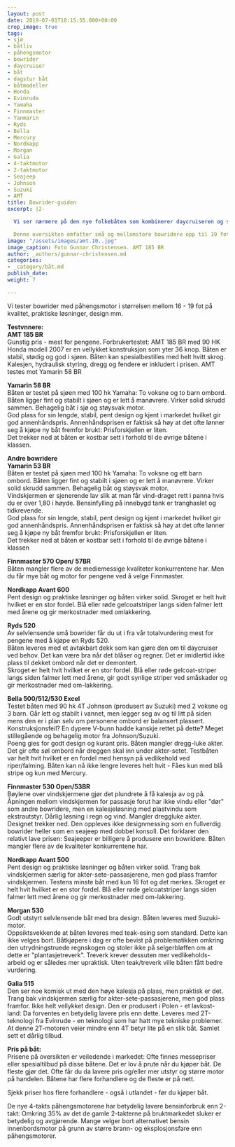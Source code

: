 ```yaml
---
layout: post
date: 2019-07-01T18:15:55.000+00:00
crop_image: true
tags:
- sjø
- båtliv
- påhengsmotor
- bowrider
- daycruiser
- båt
- dagstur båt
- båtmodeller
- Honda
- Evinrude
- Yamaha
- Finnmaster
- Yanmarin
- Ryds
- Bella
- Mercury
- Nordkapp
- Morgan
- Galia
- 4-taktmotor
- 2-taktmotor
- Seajeep
- Johnson
- Suzuki
- AMT
title: Bowrider-guiden
excerpt: |2-

  Vi ser nærmere på den nye folkebåten som kombinerer daycruiseren og seajeepens prakstiske fordeler: Lettstelt, selvlensende og muligheter for beskyttelse mot vind og regn.

  Denne oversikten omfatter små og mellomstore bowridere opp til 19 fot. Prisene er ikke oppdatert til dagens priser og kan tolkes som nypriser på nyere bruktbåter i dag. Det er i tillegg kommet bowridere med aluminiumsskrog som ikke er med i oversukten.
image: "/assets/images/amt.10..jpg"
image_caption: Foto Gunnar Christensen. AMT 185 BR
author: _authors/gunnar-christensen.md
categories:
- _category/båt.md
publish_date: 
weight: 7

---
```

Vi tester bowrider med påhengsmotor i størrelsen mellom 16 - 19 fot på kvalitet, praktiske løsninger, design mm.

**Testvnnere:**  
**AMT 185 BR**  
Gunstig pris - mest for pengene. Forbrukertestet: AMT 185 BR med 90 HK Honda modell 2007 er en vellykket konstruksjon som yter 36 knop. Båten er stabil, stødig og god i sjøen. Båten kan spesialbestilles med helt hvitt skrog.  
Kalesjen, hydraulisk styring, dregg og fendere er inkludert i prisen. AMT testes mot Yamarin 58 BR

**Yamarin 58 BR**  
Båten er testet på sjøen med 100 hk Yamaha: To voksne og to barn ombord. Båten ligger fint og stabilt i sjøen og er lett å manøvrere. Virker solid skrudd sammen. Behagelig båt i sjø og støysvak motor.  
God plass for sin lengde, stabil, pent design og kjent i markedet hvilket gir god annenhåndspris. Annenhåndsprisen er faktisk så høy at det ofte lønner seg å kjøpe ny båt fremfor brukt: Prisforskjellen er liten.  
Det trekker ned at båten er kostbar sett i forhold til de øvrige båtene i klassen.

**Andre bowridere**  
**Yamarin 53 BR**  
Båten er testet på sjøen med 100 hk Yamaha: To voksne og ett barn ombord. Båten ligger fint og stabilt i sjøen og er lett å manøvrere. Virker solid skrudd sammen. Behagelig båt og støysvak motor.  
Vindskjermen er sjenerende lav slik at man får vind-draget rett i panna hvis du er over 1,80 i høyde. Bensinfylling på innebygd tank er tranghaslet og tidkrevende.  
God plass for sin lengde, stabil, pent design og kjent i markedet hvilket gir god annenhåndspris. Annenhåndsprisen er faktisk så høy at det ofte lønner seg å kjøpe ny båt fremfor brukt: Prisforskjellen er liten.  
Det trekker ned at båten er kostbar sett i forhold til de øvrige båtene i klassen

**Finnmaster 570 Open/ 57BR**  
Båten mangler flere av de mediemessige kvaliteter konkurrentene har. Men du får mye båt og motor for pengene ved å velge Finnmaster.

**Nordkapp Avant 600**  
Pent design og praktiske løsninger og båten virker solid. Skroget er helt hvit hvilket er en stor fordel. Blå eller røde gelcoatstriper langs siden falmer lett med årene og gir merkostnader med omlakkering.

**Ryds 520**  
Av selvlensende små bowrider får du ut i fra vår totalvurdering mest for pengene med å kjøpe en Ryds 520.  
Båten leveres med et avtakbart dekk som kan gjøre den om til daycruiser ved behov. Det kan være bra når det blåser og regner. Det er imidlertid ikke plass til dekket ombord når det er demontert.  
Skroget er helt hvit hvilket er en stor fordel. Blå eller røde gelcoat-striper langs siden falmer lett med årene, gir godt synlige striper ved småskader og gir merkostnader med om-lakkering.

**Bella 500/512/530 Excel**  
Testet båten med 90 hk 4T Johnson (produsert av Suzuki) med 2 voksne og 3 barn. Går lett og stabilt i vannet, men legger seg av og til litt på siden mens den er i plan selv om personene ombord er balansert plassert. Konstruksjonsfeil? En dypere V-bunn hadde kanskje rettet på dette? Meget stillegående og behagelig motor fra Johnson/Suzuki.  
Poeng gies for godt design og kurant pris. Båten mangler dregg-luke akter. Det gir ofte søl ombord når dreggen skal inn under akter-setet. Testbåten var helt hvit hvilket er en fordel med hensyn på vedlikehold ved riper/falming. Båten kan nå ikke lengre leveres helt hvit - Fåes kun med blå stripe og kun med Mercury.

**Finnmaster 530 Open/53BR**  
Bøylene over vindskjermene gjør det plundrete å få kalesja av og på. Åpningen mellom vindskjermen for passasje forut har ikke vindu eller "dør" som andre bowridere, men en kalesjeløsning med plastvindu som ekstrautstyr. Dårlig løsning i regn og vind. Mangler dreggluke akter.  
Designet trekker ned. Den oppleves ikke designmessing som en fullverdig bowrider heller som en seajeep med dobbel konsoll. Det forklarer den relativt lave prisen: Seajeeper er billigere å produsere enn bowridere. Båten mangler flere av de kvaliteter konkurrentene har.

**Nordkapp Avant 500**  
Pent design og praktiske løsninger og båten virker solid. Trang bak vindskjermen særlig for akter-sete-passasjerene, men god plass framfor vindskjermen. Testens minste båt med kun 16 fot og det merkes. Skroget er helt hvit hvilket er en stor fordel. Blå eller røde gelcoatstriper langs siden falmer lett med årene og gir merkostnader med om-lakkering.

**Morgan 530**  
Godt utstyrt selvlensende båt med bra design. Båten leveres med Suzuki-motor.  
Oppsiktsvekkende at båten leveres med teak-esing som standard. Dette kan ikke velges bort. Båtkjøpere i dag er ofte bevist på problematikken omkring den utrydningstruede regnskogen og stoler ikke på selgerbløffen om at dette er "plantasjetreverk". Treverk krever dessuten mer vedlikeholds-arbeid og er således mer upraktisk. Uten teak/treverk ville båten fått bedre vurdering.

**Galia 515**  
Den ser noe komisk ut med den høye kalesja på plass, men praktisk er det. Trang bak vindskjermen særlig for akter-sete-passasjerene, men god plass framfor. Ikke helt vellykket design. Den er produsert i Polen - et lavkost-land: Da forventes en betydelig lavere pris enn dette. Leveres med 2T-teknologi fra Evinrude - en teknologi som har hatt mye tekniske problemer. At denne 2T-motoren veier mindre enn 4T betyr lite på en slik båt. Samlet sett et dårlig tilbud.

**Pris på båt:**  
Prisene på oversikten er veiledende i markedet: Ofte finnes messepriser eller spesialtilbud på disse båtene. Det er lov å prute når du kjøper båt. De fleste gjør det. Ofte får du da lavere pris og/eller mer utstyr og større motor på handelen. Båtene har flere forhandlere og de fleste er på nett.

Sjekk priser hos flere forhandlere - også i utlandet - før du kjøper båt.

De nye 4-takts påhengsmotorene har betydelig lavere bensinforbruk enn 2-takt: Omkring 35% av det de gamle 2-takterne på bruktmarkedet sluker er betydelig og avgjørende. Mange velger bort alternativet bensin innenbordsmotor på grunn av større brann- og eksplosjonsfare enn påhengsmotorer.